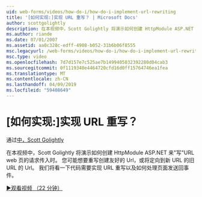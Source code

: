 ```yaml
---
uid: web-forms/videos/how-do-i/how-do-i-implement-url-rewriting
title: '[如何实现:]实现 URL 重写？ | Microsoft Docs'
author: scottgolightly
description: 在本视频中，Scott Golightly 将演示如何创建 HttpModule ASP.NET 来写 URL web 页的请求传入时。 你可能想要重写...
ms.author: riande
ms.date: 07/01/2007
ms.assetid: aa0c328c-edff-4908-b052-31b6b06f8555
msc.legacyurl: /web-forms/videos/how-do-i/how-do-i-implement-url-rewriting
msc.type: video
ms.openlocfilehash: 7d7d157e7c525ae7b1499405032392280d04cab3
ms.sourcegitcommit: 0f1119340e4464720cfd16d0ff15764746ea1fea
ms.translationtype: MT
ms.contentlocale: zh-CN
ms.lasthandoff: 04/09/2019
ms.locfileid: "59408649"
---
```

# <a name="how-do-i-implement-url-rewriting"></a>[如何实现:]实现 URL 重写？

通过[中，Scott Golightly](https://github.com/scottgolightly)

在本视频中，Scott Golightly 将演示如何创建 HttpModule ASP.NET 来"写"URL web 页的请求传入时。 您可能想要重写创建友好的 Url，或将定向到新 URL 的旧 URL 的 Url。 我们将看一下代码需要实现 URL 重写以及如何处理页面发送回事件。

[&#9654;观看视频 （22 分钟）](https://channel9.msdn.com/Blogs/ASP-NET-Site-Videos/how-do-i-implement-url-rewriting)
